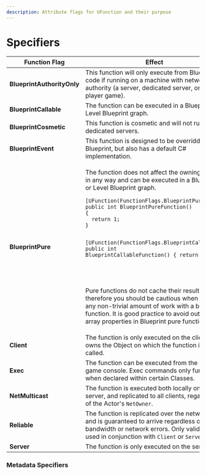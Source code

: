```yaml
---
description: Attribute flags for UFunction and their purpose
---
```


# Specifiers

<table data-full-width="true"><thead><tr><th>Function Flag</th><th>Effect</th></tr></thead><tbody><tr><td><strong>BlueprintAuthorityOnly</strong></td><td>This function will only execute from Blueprint code if running on a machine with network authority (a server, dedicated server, or single-player game).</td></tr><tr><td><strong>BlueprintCallable</strong></td><td>The function can be executed in a Blueprint or Level Blueprint graph.</td></tr><tr><td><strong>BlueprintCosmetic</strong></td><td>This function is cosmetic and will not run on dedicated servers.</td></tr><tr><td><strong>BlueprintEvent</strong></td><td>This function is designed to be overridden by a Blueprint, but also has a default C# implementation.</td></tr><tr><td><strong>BlueprintPure</strong></td><td><p>The function does not affect the owning object in any way and can be executed in a Blueprint or Level Blueprint graph.</p><pre class="language-csharp"><code class="lang-csharp">[UFunction(FunctionFlags.BlueprintPure)]
public int BlueprintPureFunction()
{
  return 1;
}
 
[UFunction(FunctionFlags.BlueprintCallable)]
public int BlueprintCallableFunction()
{
  return 1;
}

</code></pre><p><img src="https://d1iv7db44yhgxn.cloudfront.net/documentation/images/99304a15-d36b-4ef2-adc6-2fd2e0894c0a/bpcallable.png" alt=""></p><p>Pure functions do not cache their results, therefore you should be cautious when doing any non-trivial amount of work with a blueprint function. It is good practice to avoid outputting array properties in Blueprint pure functions.</p></td></tr><tr><td><strong>Client</strong></td><td>The function is only executed on the client that owns the Object on which the function is called.</td></tr><tr><td><strong>Exec</strong></td><td>The function can be executed from the in-game console. Exec commands only function when declared within certain Classes.</td></tr><tr><td><strong>NetMulticast</strong></td><td>The function is executed both locally on the server, and replicated to all clients, regardless of the Actor's <code>NetOwner</code>.</td></tr><tr><td><strong>Reliable</strong></td><td>The function is replicated over the network, and is guaranteed to arrive regardless of bandwidth or network errors. Only valid when used in conjunction with <code>Client</code> or <code>Server</code>.</td></tr><tr><td><strong>Server</strong></td><td>The function is only executed on the server.</td></tr></tbody></table>

### Metadata Specifiers <a href="#metadataspecifiers" id="metadataspecifiers"></a>
